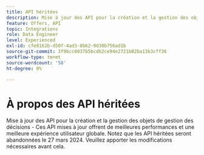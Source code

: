 ```yaml
---
title: API héritées
description: Mise à jour des API pour la création et la gestion des objets de gestion des décisions.
feature: Offers, API
topic: Integrations
role: Data Engineer
level: Experienced
exl-id: cfe8162b-d50f-4ad3-8b62-9d30b756ad1b
source-git-commit: 3f96cc0037b5bcdb2ce94e2721b02ba13b3cff36
workflow-type: tm+mt
source-wordcount: '58'
ht-degree: 0%

---
```


# À propos des API héritées

Mise à jour des API pour la création et la gestion des objets de gestion des décisions - Ces API mises à jour offrent de meilleures performances et une meilleure expérience utilisateur globale. Notez que les API héritées seront abandonnées le 27 mars 2024. Veuillez apporter les modifications nécessaires avant cela.
